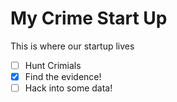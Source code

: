 # My Crime Start Up 

This is where our startup lives 

* [ ] Hunt Crimials
* [X] Find the evidence!
* [ ] Hack into some data!

